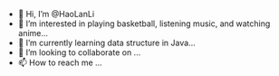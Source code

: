 - 👋 Hi, I’m @HaoLanLi
- 👀 I’m interested in playing basketball, listening music, and watching anime...
- 🌱 I’m currently learning data structure in Java...
- 💞️ I’m looking to collaborate on ...
- 📫 How to reach me ...

<!---
HaoLanLi/HaoLanLi is a ✨ special ✨ repository because its `README.md` (this file) appears on your GitHub profile.
You can click the Preview link to take a look at your changes.
--->
